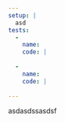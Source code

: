 ```yaml
---
setup: |
  asd
tests:
  -
    name: 
    code: |
      
  -
    name: 
    code: |
      
---
```

asdasdssasdsf
